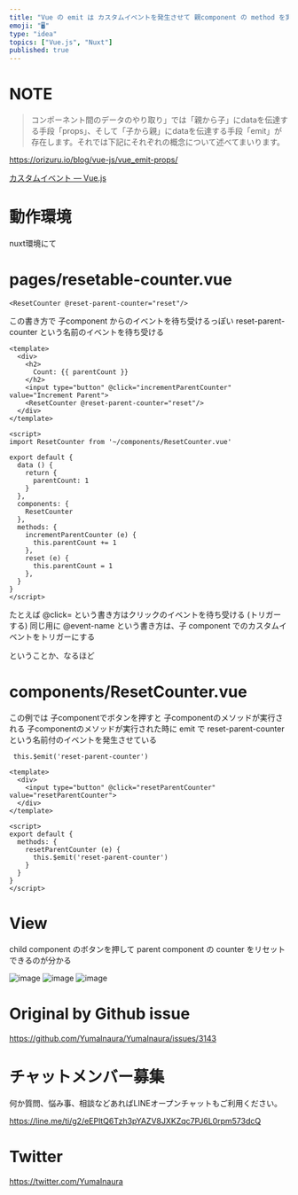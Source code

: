 ```yaml
---
title: "Vue の emit は カスタムイベントを発生させて 親component の method を実行することが出来る  ( #Vue #N"
emoji: "🖥"
type: "idea"
topics: ["Vue.js", "Nuxt"]
published: true
---
```


# NOTE

>コンポーネント間のデータのやり取り」では「親から子」にdataを伝達する手段「props」、そして「子から親」にdataを伝達する手段「emit」が存在します。それでは下記にそれぞれの概念について述べてまいります。

https://orizuru.io/blog/vue-js/vue_emit-props/


[カスタムイベント — Vue.js](https://jp.vuejs.org/v2/guide/components-custom-events.html)

# 動作環境

nuxt環境にて

# pages/resetable-counter.vue

```
<ResetCounter @reset-parent-counter="reset"/>
```

この書き方で 子component からのイベントを待ち受けるっぽい
reset-parent-counter という名前のイベントを待ち受ける




```vue
<template>
  <div>
    <h2>
      Count: {{ parentCount }}
    </h2>
    <input type="button" @click="incrementParentCounter" value="Increment Parent">
    <ResetCounter @reset-parent-counter="reset"/>
  </div>
</template>

<script>
import ResetCounter from '~/components/ResetCounter.vue'

export default {
  data () {
    return {
      parentCount: 1
    }
  },
  components: {
    ResetCounter
  },
  methods: {
    incrementParentCounter (e) {
      this.parentCount += 1
    },
    reset (e) {
      this.parentCount = 1
    },
  }
}
</script>

```

たとえば @click= という書き方はクリックのイベントを待ち受ける (トリガーする)
同じ用に @event-name という書き方は、子 component でのカスタムイベントをトリガーにする

ということか、なるほど

# components/ResetCounter.vue


この例では 子componentでボタンを押すと 子componentのメソッドが実行される
子componentのメソッドが実行された時に emit で reset-parent-counter という名前付のイベントを発生させている


```
 this.$emit('reset-parent-counter')
```

```vue
<template>
  <div>
    <input type="button" @click="resetParentCounter" value="resetParentCounter">
  </div>
</template>

<script>
export default {
  methods: {
    resetParentCounter (e) {
      this.$emit('reset-parent-counter')
    }
  }
}
</script>

```

# View

child component のボタンを押して
parent component の counter をリセットできるのが分かる

![image](https://user-images.githubusercontent.com/13635059/81020008-d6ee2980-8ea2-11ea-972a-bf5a86cbe11e.png)
![image](https://user-images.githubusercontent.com/13635059/81020011-d786c000-8ea2-11ea-8308-628364036987.png)
![image](https://user-images.githubusercontent.com/13635059/81020013-d81f5680-8ea2-11ea-8508-5302db049de4.png)


# Original by Github issue

https://github.com/YumaInaura/YumaInaura/issues/3143











<!-- Update From Qiita API -->

# チャットメンバー募集


何か質問、悩み事、相談などあればLINEオープンチャットもご利用ください。

https://line.me/ti/g2/eEPltQ6Tzh3pYAZV8JXKZqc7PJ6L0rpm573dcQ





# Twitter


https://twitter.com/YumaInaura


<!-- Update From Qiita API -->


